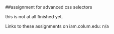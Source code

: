 ##assignment for advanced css selectors

this is not at all finished yet.

Links to these assignments on iam.colum.edu:
n/a